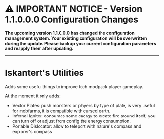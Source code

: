 # ⚠️ **IMPORTANT NOTICE - Version 1.1.0.0.0 Configuration Changes**

**The upcoming version 1.1.0.0.0 has changed the configuration management system. Your existing configuration will be overwritten during the update. Please backup your current configuration parameters and reapply them after updating.**

---

# Iskantert's Utilities

Adds some useful things to improve tech modpack player gameplay.

At the moment it only adds:

- Vector Plates: push monsters or players by type of plate, is very useful for mobfarms, it is compatible with cursed earth.
- Infernal Igniter: consumes some energy to create fire around itself; you can turn off or adjust from config the energy consumption.
- Portable Dislocator: allow to teleport with nature's compass and explorer's compass
